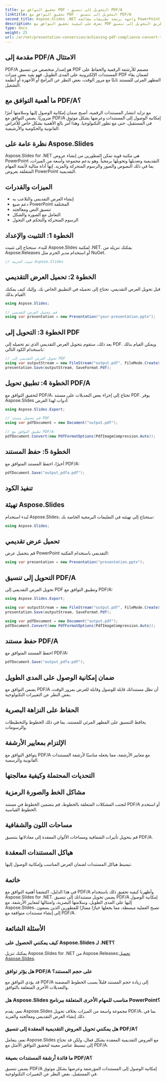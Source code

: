 ```yaml
---
title: تحقيق التوافق مع PDF - التحويل إلى تنسيق PDF/A
linktitle: تحقيق التوافق مع PDF - التحويل إلى تنسيق PDF/A
second_title: Aspose.Slides .NET واجهة برمجة تطبيقات معالجة PowerPoint
description: تعرف على كيفية تحقيق التوافق مع PDF عن طريق التحويل إلى تنسيق PDF/A باستخدام Aspose.Slides for .NET. ضمان طول عمر الوثيقة وسهولة الوصول إليها.
type: docs
weight: 25
url: /ar/net/presentation-conversion/achieving-pdf-compliance-convert-to-pdf-a-format/
---
```


## مقدمة إلى PDF/A الامتثال

PDF/A هو إصدار متخصص من تنسيق PDF مصمم للأرشفة الرقمية والحفاظ على المستندات الإلكترونية على المدى الطويل. فهو يقيد بعض ميزات PDF لضمان بقاء المظهر المرئي للمستند ثابتًا مع مرور الوقت، بغض النظر عن البرامج أو الأجهزة أو أنظمة التشغيل.

## ما أهمية التوافق مع PDF/A؟

مع تزايد انتشار المستندات الرقمية، أصبح ضمان إمكانية الوصول إليها وسلامتها أمرًا ضروريًا. يضمن التوافق مع PDF/A إمكانية الوصول إلى المستندات وعرضها بشكل موثوق في المستقبل، حتى مع تطور التكنولوجيا. وهذا أمر بالغ الأهمية بشكل خاص للأغراض القانونية والحكومية والأرشيفية.

## نظرة عامة على Aspose.Slides

Aspose.Slides for .NET هي مكتبة قوية تمكن المطورين من إنشاء عروض PowerPoint التقديمية وتعديلها وتحويلها برمجياً. وهو يدعم مجموعة واسعة من الميزات، بما في ذلك النصوص والصور والرسوم المتحركة والمزيد. إنها أداة مثالية لأتمتة المهام المتعلقة بعروض PowerPoint التقديمية.

## الميزات والقدرات

- إنشاء العرض التقديمي والتلاعب به
- دعم صيغ PowerPoint المختلفة
- تنسيق النص ومعالجته
- التعامل مع الصورة والشكل
- الرسوم المتحركة والتحكم في التحول

## الخطوة 1: التثبيت والإعداد

للبدء، ستحتاج إلى تثبيت Aspose.Slides لمكتبة .NET. يمكنك تنزيله من Aspose.Releases أو استخدام مدير الحزم مثل NuGet.

```csharp
// تثبيت الحزمة Aspose.Slides
```

## الخطوة 2: تحميل العرض التقديمي

قبل تحويل العرض التقديمي، تحتاج إلى تحميله في التطبيق الخاص بك. وإليك كيف يمكنك القيام بذلك:

```csharp
using Aspose.Slides;

// قم بتحميل العرض التقديمي
using var presentation = new Presentation("your-presentation.pptx");
```

## الخطوة 3: التحويل إلى PDF

بعد ذلك، ستقوم بتحويل العرض التقديمي الذي تم تحميله إلى PDF. ويمكن القيام بذلك باستخدام الكود التالي:

```csharp
// تحويل العرض التقديمي إلى PDF
using var outputStream = new FileStream("output.pdf", FileMode.Create);
presentation.Save(outputStream, SaveFormat.Pdf);
```

## الخطوة 4: تطبيق تحويل PDF/A

لتحقيق التوافق مع PDF/A، تحتاج إلى إجراء بعض التعديلات على مستند PDF. يوفر Aspose.Slides أدوات لهذا الغرض:

```csharp
using Aspose.Slides.Export;

// قم بتحميل مستند PDF
using var pdfDocument = new Document("output.pdf");

// تطبيق التوافق مع PDF/A
pdfDocument.Convert(new PdfFormatOptions(PdfImageCompression.Auto));
```

## الخطوة 5: حفظ المستند

أخيرًا، احفظ المستند المتوافق مع PDF/A:

```csharp
pdfDocument.Save("output_pdfa.pdf");
```

## تنفيذ الكود

## تهيئة Aspose.Slides

لبدء استخدام Aspose.Slides، ستحتاج إلى تهيئته في التعليمات البرمجية الخاصة بك:

```csharp
using Aspose.Slides;
```

## تحميل عرض تقديمي

قم بتحميل عرض PowerPoint التقديمي باستخدام المكتبة:

```csharp
using var presentation = new Presentation("presentation.pptx");
```

## التحويل إلى تنسيق PDF/A

تحويل العرض التقديمي إلى PDF وتطبيق التوافق مع PDF/A:

```csharp
using Aspose.Slides.Export;

using var outputStream = new FileStream("output.pdf", FileMode.Create);
presentation.Save(outputStream, SaveFormat.Pdf);

using var pdfDocument = new Document("output.pdf");
pdfDocument.Convert(new PdfFormatOptions(PdfImageCompression.Auto));
```

## حفظ مستند PDF/A

احفظ المستند المتوافق مع PDF/A:

```csharp
pdfDocument.Save("output_pdfa.pdf");
```

## ضمان إمكانية الوصول على المدى الطويل

يضمن التوافق مع PDF/A أن تظل مستنداتك قابلة للوصول وقابلة للعرض بمرور الوقت، بغض النظر عن التغييرات التكنولوجية.

## الحفاظ على النزاهة البصرية

يحافظ التنسيق على المظهر المرئي للمستند، بما في ذلك الخطوط والتخطيطات والرسومات.

## الإلتزام بمعايير الأرشفة

يتوافق التوافق مع PDF/A مع معايير الأرشفة، مما يجعله مناسبًا لأرشفة المستندات القانونية والرسمية.

## التحديات المحتملة وكيفية معالجتها

## مشاكل الخط والصورة الرمزية

لتجنب المشكلات المتعلقة بالخطوط، قم بتضمين الخطوط في مستند PDF/A أو استخدم الخطوط القياسية.

## مساحات اللون والشفافية

قم بتحويل تأثيرات الشفافية ومساحات الألوان المعقدة إلى معادلاتها بتنسيق PDF/A.

## هياكل المستندات المعقدة

تبسيط هياكل المستندات لضمان العرض المناسب وإمكانية الوصول إليها.

## خاتمة

في هذا الدليل، اكتشفنا أهمية التوافق مع PDF/A وأظهرنا كيفية تحقيق ذلك باستخدام Aspose.Slides for .NET. يضمن تحويل مستنداتك إلى تنسيق PDF/A إمكانية الوصول إليها على المدى الطويل، وسلامتها البصرية، وامتثالها لمعايير الأرشفة. مع Aspose.Slides، تصبح العملية مبسطة، مما يجعلها خيارًا ممتازًا للمطورين الذين يسعون إلى إنشاء مستندات متوافقة مع PDF/A.

## الأسئلة الشائعة

### كيف يمكنني الحصول على Aspose.Slides لـ .NET؟

 يمكنك تنزيل Aspose.Slides for .NET من Aspose.Releases:[تحميل Aspose.Slides](https://releases.aspose.com/slides/net).

### هل يؤثر توافق PDF/A على حجم المستند؟

قد يؤدي التوافق مع PDF/A إلى زيادة حجم المستند قليلاً بسبب الخطوط المضمنة والتعديلات الأخرى المتعلقة بالتوافق.

### هل Aspose.Slides مناسب للمهام الأخرى المتعلقة ببرنامج PowerPoint؟

نعم، يقدم Aspose.Slides مجموعة واسعة من الميزات بخلاف تحويل PDF/A، بما في ذلك إنشاء العرض التقديمي ومعالجته والمزيد.

### هل يمكنني تحويل العروض التقديمية المعقدة إلى تنسيق PDF/A؟

نعم، يتعامل Aspose.Slides مع العروض التقديمية المعقدة بشكل فعال، ولكن قد تحتاج إلى تبسيط عناصر معينة لتحقيق التوافق الأمثل مع PDF/A.

### ما فائدة أرشفة المستندات بصيغة PDF/A؟

يضمن تنسيق PDF/A إمكانية الوصول إلى المستندات المؤرشفة وعرضها بشكل موثوق في المستقبل، بغض النظر عن التغييرات التكنولوجية.